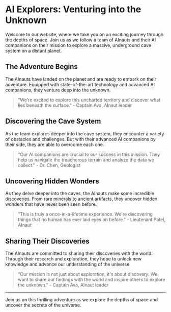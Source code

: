 <!--
Write me markdown content of website with wallpaper:

"A team of AInauts and their AI companions exploring a massive, underground cave system on a distant planet."

The header of the page should not be copy of the text but rather a real content of the website which is using this wallpaper.

- Feel free to use structure like headings, bullets, numbering, blockquotes, paragraphs, horizontal lines, etc.
- You can use formatting like bold or _italic_
- You can include UTF-8 emojis
- Links should be only #hash anchors (and you can refer to the document itself)
- Do not include images
-->

<!--font:Poppins-->

# AI Explorers: Venturing into the Unknown

Welcome to our website, where we take you on an exciting journey through the depths of space. Join us as we follow a team of AInauts and their AI companions on their mission to explore a massive, underground cave system on a distant planet.

## The Adventure Begins

The AInauts have landed on the planet and are ready to embark on their adventure. Equipped with state-of-the-art technology and advanced AI companions, they venture deep into the unknown.

> "We're excited to explore this uncharted territory and discover what lies beneath the surface." - Captain Ava, AInaut leader

## Discovering the Cave System

As the team explores deeper into the cave system, they encounter a variety of obstacles and challenges. But with their advanced AI companions by their side, they are able to overcome each one.

> "Our AI companions are crucial to our success in this mission. They help us navigate the treacherous terrain and analyze the data we collect." - Dr. Chen, Geologist

## Uncovering Hidden Wonders

As they delve deeper into the caves, the AInauts make some incredible discoveries. From rare minerals to ancient artifacts, they uncover hidden wonders that have never been seen before.

> "This is truly a once-in-a-lifetime experience. We're discovering things that no human has ever laid eyes on before." - Lieutenant Patel, AInaut

## Sharing Their Discoveries

The AInauts are committed to sharing their discoveries with the world. Through their research and exploration, they hope to unlock new knowledge and advance our understanding of the universe.

> "Our mission is not just about exploration, it's about discovery. We want to share our findings with the world and inspire others to explore the unknown." - Captain Ava, AInaut leader

---

Join us on this thrilling adventure as we explore the depths of space and uncover the secrets of the universe.
